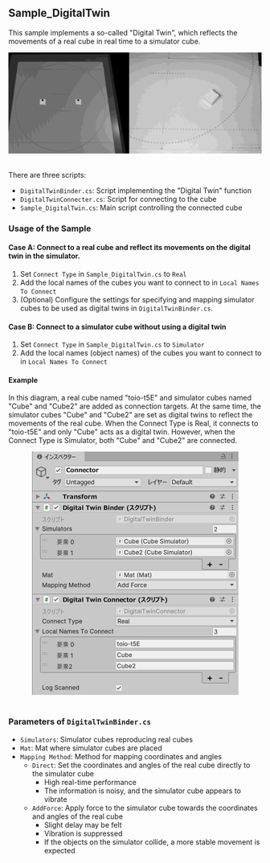 ## Sample_DigitalTwin

This sample implements a so-called "Digital Twin", which reflects the movements of a real cube in real time to a simulator cube.

<div align="center">
<img src="../../../../../docs/res/samples/digitaltwin_demo.gif">
</div>
<br>

There are three scripts:
- `DigitalTwinBinder.cs`: Script implementing the "Digital Twin" function
- `DigitalTwinConnecter.cs`: Script for connecting to the cube
- `Sample_DigitalTwin.cs`: Main script controlling the connected cube

### Usage of the Sample

#### Case A: Connect to a real cube and reflect its movements on the digital twin in the simulator.
1. Set `Connect Type` in `Sample_DigitalTwin.cs` to `Real`
1. Add the local names of the cubes you want to connect to in `Local Names To Connect`
1. (Optional) Configure the settings for specifying and mapping simulator cubes to be used as digital twins in `DigitalTwinBinder.cs`.

#### Case B: Connect to a simulator cube without using a digital twin
1. Set `Connect Type` in `Sample_DigitalTwin.cs` to `Simulator`
1. Add the local names (object names) of the cubes you want to connect to in `Local Names To Connect`

#### Example

In this diagram, a real cube named "toio-t5E" and simulator cubes named "Cube" and "Cube2" are added as connection targets. At the same time, the simulator cubes "Cube" and "Cube2" are set as digital twins to reflect the movements of the real cube. When the Connect Type is Real, it connects to "toio-t5E" and only "Cube" acts as a digital twin. However, when the Connect Type is Simulator, both "Cube" and "Cube2" are connected.

<div align="center">
<img src="../../../../../docs/res/samples/digitaltwin_prop.png">
</div>
<br>


### Parameters of `DigitalTwinBinder.cs`

- `Simulators`: Simulator cubes reproducing real cubes
- `Mat`: Mat where simulator cubes are placed
- `Mapping Method`: Method for mapping coordinates and angles
  - `Direct`: Set the coordinates and angles of the real cube directly to the simulator cube
    - High real-time performance
    - The information is noisy, and the simulator cube appears to vibrate
  - `AddForce`: Apply force to the simulator cube towards the coordinates and angles of the real cube
    - Slight delay may be felt
    - Vibration is suppressed
    - If the objects on the simulator collide, a more stable movement is expected
